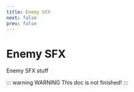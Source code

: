 ```yaml
---
title: Enemy SFX
next: false
prev: false
---
```


# Enemy SFX

Enemy SFX stuff

::: warning WARNING
This doc is not finished!
:::
